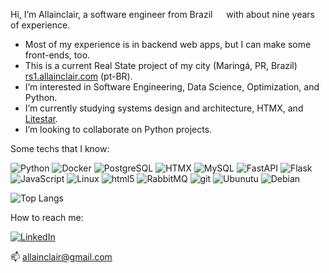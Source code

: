 Hi, I’m Allainclair, a software engineer from Brazil <img src="https://cdn-icons-png.flaticon.com/512/3909/3909370.png" width="14"/> with about nine years of experience.
- Most of my experience is in backend web apps, but I can make some front-ends, too.
- This is a current Real State project of my city (Maringá, PR, Brazil) [rs1.allainclair.com](http://rs1.allainclair.com) (pt-BR).
- I’m interested in Software Engineering, Data Science, Optimization, and Python.
- I’m currently studying systems design and architecture, HTMX, and [Litestar](https://github.com/litestar-org/litestar).
- I’m looking to collaborate on Python projects.

Some techs that I know:
<p>
  <img alt="Python" src="https://img.shields.io/badge/-Python-306998?style=flat-square&logo=python&logoColor=ffdd54" />
  <img alt="Docker" src="https://img.shields.io/badge/-Docker-46a2f1?style=flat-square&logo=docker&logoColor=white" />
  <img alt="PostgreSQL" src="https://img.shields.io/badge/-PostgreSQL-4169e1?style=flat-square&logo=postgresql&logoColor=white" />
  <img alt="HTMX" src="https://img.shields.io/badge/-HTMX-4169e1?style=flat-square&logo=htmx&logoColor=black" />
  <img alt="MySQL" src="https://img.shields.io/badge/-MySQL-4479A1?style=flat-square&logo=mysql&logoColor=white" />
  <img alt="FastAPI" src="https://img.shields.io/badge/-FastAPI-009688?style=flat-square&logo=FastAPI&logoColor=white" />
  <img alt="Flask" src="https://img.shields.io/badge/-Flask-000000?style=flat-square&logo=flask&logoColor=white" />
  <img alt="JavaScript" src="https://img.shields.io/badge/-JavaScript-F7DF1E?style=flat-square&logo=javascript&logoColor=black" />
  <img alt="Linux" src="https://img.shields.io/badge/-Linux-FCC624?style=flat-square&logo=linux&logoColor=black" />
  <img alt="html5" src="https://img.shields.io/badge/-HTML5-E34F26?style=flat-square&logo=html5&logoColor=white" />
  <img alt="RabbitMQ" src="https://img.shields.io/badge/-rabbitmq-%23FF6600.svg?style=flat-square&logo=rabbitmq&logoColor=white" />
  <img alt="git" src="https://img.shields.io/badge/-Git-F05032?style=flat-square&logo=git&logoColor=white" />
  <img alt="Ubunutu" src="https://img.shields.io/badge/-Ubuntu-E95420?style=flat-square&logo=ubuntu&logoColor=white" />
  <img alt="Debian" src="https://img.shields.io/badge/-Debian-A81D33?style=flat-square&logo=debian&logoColor=white" />
</p>

![Top Langs](https://github-readme-stats.vercel.app/api/top-langs/?username=allainclair&layout=compact&theme=tokyonight)

<!--
![Allainclair's GitHub stats](https://github-readme-stats.vercel.app/api?username=allainclair&show_icons=true&theme=tokyonight)
-->

How to reach me:

<a href="https://www.linkedin.com/in/allainclair" target="_blank">
  <img alt="LinkedIn" src="https://img.shields.io/badge/-LinkedIn-0077B5?style=flat-square&logo=linkedin&logoColor=white" />
</a>

📫 allainclair@gmail.com

<!---
allainclair/allainclair is a ✨ special ✨ repository because its `README.md` (this file) appears on your GitHub profile.
You can click the Preview link to take a look at your changes.
--->
